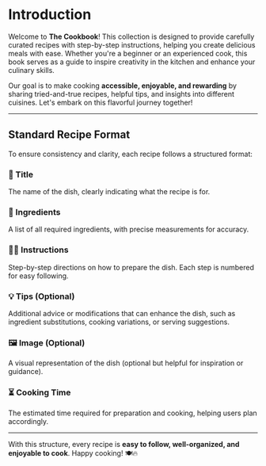 # Introduction  

Welcome to **The Cookbook**! This collection is designed to provide carefully curated recipes with step-by-step instructions, helping you create delicious meals with ease. Whether you're a beginner or an experienced cook, this book serves as a guide to inspire creativity in the kitchen and enhance your culinary skills.  

Our goal is to make cooking **accessible, enjoyable, and rewarding** by sharing tried-and-true recipes, helpful tips, and insights into different cuisines. Let's embark on this flavorful journey together!  

---

## Standard Recipe Format  

To ensure consistency and clarity, each recipe follows a structured format:  

### **📌 Title**  
The name of the dish, clearly indicating what the recipe is for.  

### **🥄 Ingredients**  
A list of all required ingredients, with precise measurements for accuracy.  

### **👩‍🍳 Instructions**  
Step-by-step directions on how to prepare the dish. Each step is numbered for easy following.  

### **💡 Tips (Optional)**  
Additional advice or modifications that can enhance the dish, such as ingredient substitutions, cooking variations, or serving suggestions.  

### **🖼️ Image (Optional)**  
A visual representation of the dish (optional but helpful for inspiration or guidance).  

### **⏳ Cooking Time**  
The estimated time required for preparation and cooking, helping users plan accordingly.  

---

With this structure, every recipe is **easy to follow, well-organized, and enjoyable to cook**. Happy cooking! 🍽️🔥  

